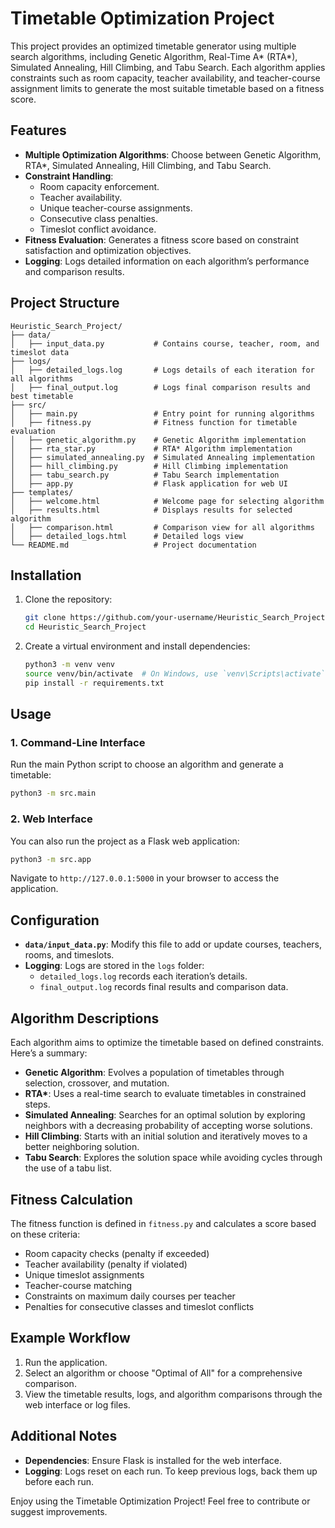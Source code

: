 # Timetable Optimization Project

This project provides an optimized timetable generator using multiple search algorithms, including Genetic Algorithm, Real-Time A* (RTA*), Simulated Annealing, Hill Climbing, and Tabu Search. Each algorithm applies constraints such as room capacity, teacher availability, and teacher-course assignment limits to generate the most suitable timetable based on a fitness score.

## Features

- **Multiple Optimization Algorithms**: Choose between Genetic Algorithm, RTA\*, Simulated Annealing, Hill Climbing, and Tabu Search.
- **Constraint Handling**:
  - Room capacity enforcement.
  - Teacher availability.
  - Unique teacher-course assignments.
  - Consecutive class penalties.
  - Timeslot conflict avoidance.
- **Fitness Evaluation**: Generates a fitness score based on constraint satisfaction and optimization objectives.
- **Logging**: Logs detailed information on each algorithm’s performance and comparison results.

## Project Structure

```
Heuristic_Search_Project/
├── data/
│   ├── input_data.py           # Contains course, teacher, room, and timeslot data
├── logs/
│   ├── detailed_logs.log       # Logs details of each iteration for all algorithms
│   ├── final_output.log        # Logs final comparison results and best timetable
├── src/
│   ├── main.py                 # Entry point for running algorithms
│   ├── fitness.py              # Fitness function for timetable evaluation
│   ├── genetic_algorithm.py    # Genetic Algorithm implementation
│   ├── rta_star.py             # RTA* Algorithm implementation
│   ├── simulated_annealing.py  # Simulated Annealing implementation
│   ├── hill_climbing.py        # Hill Climbing implementation
│   ├── tabu_search.py          # Tabu Search implementation
│   ├── app.py                  # Flask application for web UI
├── templates/
│   ├── welcome.html            # Welcome page for selecting algorithm
│   ├── results.html            # Displays results for selected algorithm
│   ├── comparison.html         # Comparison view for all algorithms
│   ├── detailed_logs.html      # Detailed logs view
└── README.md                   # Project documentation
```

## Installation

1. Clone the repository:

   ```bash
   git clone https://github.com/your-username/Heuristic_Search_Project.git
   cd Heuristic_Search_Project
   ```

2. Create a virtual environment and install dependencies:
   ```bash
   python3 -m venv venv
   source venv/bin/activate  # On Windows, use `venv\Scripts\activate`
   pip install -r requirements.txt
   ```

## Usage

### 1. Command-Line Interface

Run the main Python script to choose an algorithm and generate a timetable:

```bash
python3 -m src.main
```

### 2. Web Interface

You can also run the project as a Flask web application:

```bash
python3 -m src.app
```

Navigate to `http://127.0.0.1:5000` in your browser to access the application.

## Configuration

- **`data/input_data.py`**: Modify this file to add or update courses, teachers, rooms, and timeslots.
- **Logging**: Logs are stored in the `logs` folder:
  - `detailed_logs.log` records each iteration’s details.
  - `final_output.log` records final results and comparison data.

## Algorithm Descriptions

Each algorithm aims to optimize the timetable based on defined constraints. Here’s a summary:

- **Genetic Algorithm**: Evolves a population of timetables through selection, crossover, and mutation.
- **RTA\***: Uses a real-time search to evaluate timetables in constrained steps.
- **Simulated Annealing**: Searches for an optimal solution by exploring neighbors with a decreasing probability of accepting worse solutions.
- **Hill Climbing**: Starts with an initial solution and iteratively moves to a better neighboring solution.
- **Tabu Search**: Explores the solution space while avoiding cycles through the use of a tabu list.

## Fitness Calculation

The fitness function is defined in `fitness.py` and calculates a score based on these criteria:

- Room capacity checks (penalty if exceeded)
- Teacher availability (penalty if violated)
- Unique timeslot assignments
- Teacher-course matching
- Constraints on maximum daily courses per teacher
- Penalties for consecutive classes and timeslot conflicts

## Example Workflow

1. Run the application.
2. Select an algorithm or choose "Optimal of All" for a comprehensive comparison.
3. View the timetable results, logs, and algorithm comparisons through the web interface or log files.

## Additional Notes

- **Dependencies**: Ensure Flask is installed for the web interface.
- **Logging**: Logs reset on each run. To keep previous logs, back them up before each run.

Enjoy using the Timetable Optimization Project! Feel free to contribute or suggest improvements.

```

```
